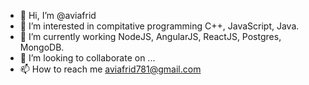 - 👋 Hi, I’m @aviafrid
- 👀 I’m interested in compitative programming C++, JavaScript, Java.
- 🌱 I’m currently working NodeJS, AngularJS, ReactJS, Postgres, MongoDB.
- 💞️ I’m looking to collaborate on ...
- 📫 How to reach me aviafrid781@gmail.com

<!---
aviafrid781/aviafrid781 is a ✨ special ✨ repository because its `README.md` (this file) appears on your GitHub profile.
You can click the Preview link to take a look at your changes.
--->
